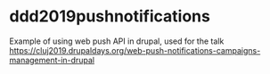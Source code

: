 # ddd2019pushnotifications
Example of using web push API in drupal, used for the talk https://cluj2019.drupaldays.org/web-push-notifications-campaigns-management-in-drupal
